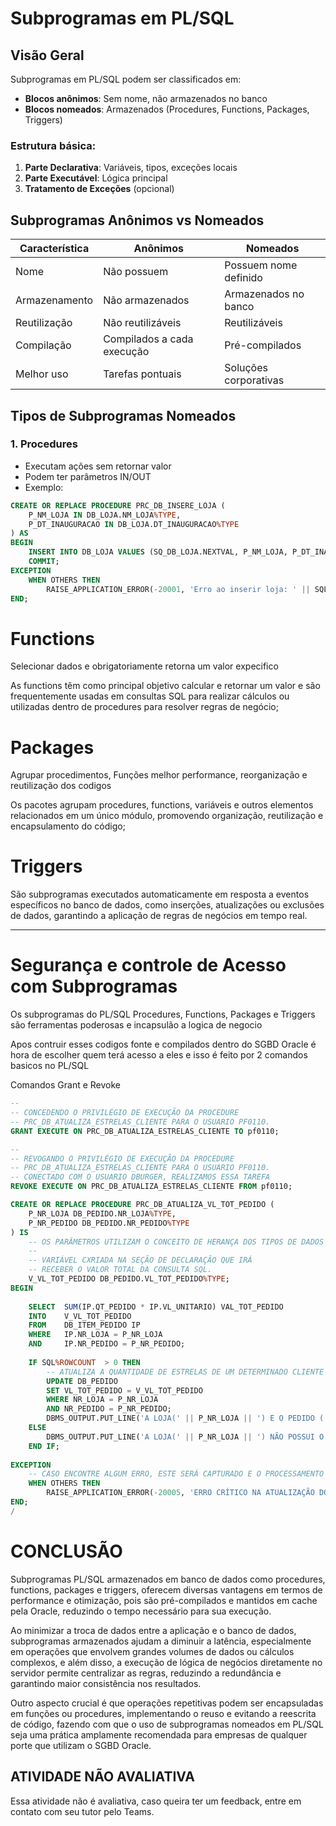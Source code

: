 # Subprogramas em PL/SQL

## Visão Geral
Subprogramas em PL/SQL podem ser classificados em:
- **Blocos anônimos**: Sem nome, não armazenados no banco
- **Blocos nomeados**: Armazenados (Procedures, Functions, Packages, Triggers)

### Estrutura básica:
1. **Parte Declarativa**: Variáveis, tipos, exceções locais
2. **Parte Executável**: Lógica principal
3. **Tratamento de Exceções** (opcional)

## Subprogramas Anônimos vs Nomeados

| Característica          | Anônimos                          | Nomeados                          |
|-------------------------|-----------------------------------|-----------------------------------|
| Nome                    | Não possuem                       | Possuem nome definido             |
| Armazenamento           | Não armazenados                   | Armazenados no banco              |
| Reutilização            | Não reutilizáveis                 | Reutilizáveis                     |
| Compilação              | Compilados a cada execução        | Pré-compilados                    |
| Melhor uso              | Tarefas pontuais                  | Soluções corporativas             |

## Tipos de Subprogramas Nomeados

### 1. Procedures
- Executam ações sem retornar valor
- Podem ter parâmetros IN/OUT
- Exemplo:
```sql
CREATE OR REPLACE PROCEDURE PRC_DB_INSERE_LOJA (
    P_NM_LOJA IN DB_LOJA.NM_LOJA%TYPE,
    P_DT_INAUGURACAO IN DB_LOJA.DT_INAUGURACAO%TYPE
) AS
BEGIN
    INSERT INTO DB_LOJA VALUES (SQ_DB_LOJA.NEXTVAL, P_NM_LOJA, P_DT_INAUGURACAO);
    COMMIT;
EXCEPTION
    WHEN OTHERS THEN
        RAISE_APPLICATION_ERROR(-20001, 'Erro ao inserir loja: ' || SQLERRM);
END;
```

# Functions
Selecionar dados e obrigatoriamente retorna um valor expecifico

<p>
            As functions têm como principal objetivo calcular e retornar um valor e são frequentemente usadas em consultas SQL para realizar cálculos ou utilizadas dentro de procedures para resolver regras de negócio;
          </p>


# Packages

Agrupar procedimentos, Funções 
melhor performance, reorganização e reutilização dos codigos

<p>
            Os pacotes agrupam procedures, functions, variáveis e outros elementos relacionados em um único módulo, promovendo organização, reutilização e encapsulamento do código;
          </p>

# Triggers
<p>
            São subprogramas executados automaticamente em resposta a eventos específicos no banco de dados, como inserções, atualizações ou exclusões de dados, garantindo a aplicação de regras de negócios em tempo real.
          </p>

---

# Segurança e controle de Acesso com Subprogramas

Os subprogramas do PL/SQL Procedures, Functions, Packages e Triggers são ferramentas poderosas e incapsulão a logica de negocio

Apos contruir esses codigos fonte e compilados dentro do SGBD Oracle é hora de escolher quem terá acesso a eles e isso é feito por 2 comandos basicos no PL/SQL

Comandos Grant e Revoke


```sql
--
-- CONCEDENDO O PRIVILÉGIO DE EXECUÇÃO DA PROCEDURE
-- PRC_DB_ATUALIZA_ESTRELAS_CLIENTE PARA O USUARIO PF0110.
GRANT EXECUTE ON PRC_DB_ATUALIZA_ESTRELAS_CLIENTE TO pf0110;
```

```sql
--
-- REVOGANDO O PRIVILÉGIO DE EXECUÇÃO DA PROCEDURE
-- PRC_DB_ATUALIZA_ESTRELAS_CLIENTE PARA O USUARIO PF0110.
-- CONECTADO COM O USUARIO DBURGER, REALIZAMOS ESSA TAREFA
REVOKE EXECUTE ON PRC_DB_ATUALIZA_ESTRELAS_CLIENTE FROM pf0110;
```



```sql
CREATE OR REPLACE PROCEDURE PRC_DB_ATUALIZA_VL_TOT_PEDIDO (
    P_NR_LOJA DB_PEDIDO.NR_LOJA%TYPE, 
	P_NR_PEDIDO DB_PEDIDO.NR_PEDIDO%TYPE
) IS
	-- OS PARÂMETROS UTILIZAM O CONCEITO DE HERANÇA DOS TIPOS DE DADOS
	--
	-- VARIÁVEL CXRIADA NA SEÇÃO DE DECLARAÇÃO QUE IRÁ
	-- RECEBER O VALOR TOTAL DA CONSULTA SQL.
	V_VL_TOT_PEDIDO DB_PEDIDO.VL_TOT_PEDIDO%TYPE;
BEGIN
    
	SELECT  SUM(IP.QT_PEDIDO * IP.VL_UNITARIO) VAL_TOT_PEDIDO
	INTO 	V_VL_TOT_PEDIDO
	FROM    DB_ITEM_PEDIDO IP
	WHERE 	IP.NR_LOJA = P_NR_LOJA
	AND		IP.NR_PEDIDO = P_NR_PEDIDO;
	
	IF SQL%ROWCOUNT  > 0 THEN
		-- ATUALIZA A QUANTIDADE DE ESTRELAS DE UM DETERMINADO CLIENTE
		UPDATE DB_PEDIDO
		SET VL_TOT_PEDIDO = V_VL_TOT_PEDIDO
		WHERE NR_LOJA = P_NR_LOJA
		AND	NR_PEDIDO = P_NR_PEDIDO;
		DBMS_OUTPUT.PUT_LINE('A LOJA(' || P_NR_LOJA || ') E O PEDIDO (' || P_NR_PEDIDO || ') TEM O VALOR TOTAL A SER PAGO DE:' || V_VL_TOT_PEDIDO);
	ELSE
		DBMS_OUTPUT.PUT_LINE('A LOJA(' || P_NR_LOJA || ') NÃO POSSUI O PEDIDO (' || P_NR_PEDIDO || ') CADASTRADO!');
	END IF;
	
EXCEPTION
	-- CASO ENCONTRE ALGUM ERRO, ESTE SERÁ CAPTURADO E O PROCESSAMENTO SERÁ ENCERRADO.
    WHEN OTHERS THEN
        RAISE_APPLICATION_ERROR(-20005, 'ERRO CRÍTICO NA ATUALIZAÇÃO DO PEDIDO (' || P_NR_PEDIDO || ') DA LOJA(' || P_NR_LOJA || ') ERRO:' ||SQLERRM);
END;
/

```

<on-section-content>
      <h1 class="on-text-uppercase">
        <div class="on-font-roboto-black on-font-size-medium"></div>
        <div class="on-font-metronic-slab-pro-light on-font-size-large">CONCLUSÃO</div>
      </h1>
      <p>
        Subprogramas PL/SQL armazenados em banco de dados como procedures, functions, packages e triggers, oferecem diversas vantagens em termos de performance e otimização, pois são pré-compilados e mantidos em cache pela Oracle, reduzindo o tempo necessário para sua execução.
      </p>
      <p>
        Ao minimizar a troca de dados entre a aplicação e o banco de dados, subprogramas armazenados ajudam a diminuir a latência, especialmente em operações que envolvem grandes volumes de dados ou cálculos complexos, e além disso, a execução de lógica de negócios diretamente no servidor permite centralizar as regras, reduzindo a redundância e garantindo maior consistência nos resultados.
      </p>
      <p>
        Outro aspecto crucial é que operações repetitivas podem ser encapsuladas em funções ou procedures, implementando o reuso e evitando a reescrita de código, fazendo com que o uso de subprogramas nomeados em PL/SQL seja uma prática amplamente recomendada para empresas de qualquer porte que utilizam o SGBD Oracle.
      </p>
      <h2>ATIVIDADE NÃO AVALIATIVA</h2>
      <on-important>
        <p>
          Essa atividade não é avaliativa, caso queira ter um feedback, entre em contato com seu tutor pelo Teams.
        </p>
      